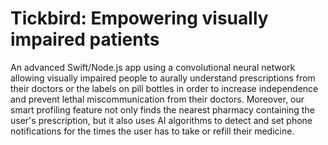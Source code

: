 # Tickbird: Empowering visually impaired patients
An advanced Swift/Node.js app using a convolutional neural network allowing visually impaired people to aurally understand prescriptions from their doctors or the labels on pill bottles in order to increase independence and prevent lethal miscommunication from their doctors. Moreover, our smart profiling feature not only finds the nearest pharmacy containing the user's prescription, but it also uses AI algorithms to detect and set phone notifications for the times the user has to take or refill their medicine.
